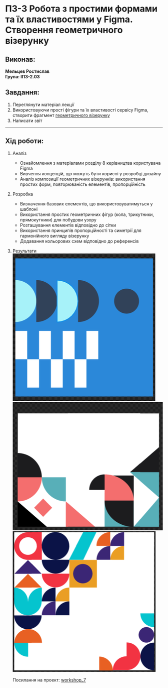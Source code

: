 # ПЗ-3 Робота з простими формами та їх властивостями у Figma. Створення геометричного візерунку

## Виконав:  
**Мельцев Ростислав**  
**Група: ІПЗ-2.03**  

## Завдання:
1. Переглянути матеріал лекції
2. Використовуючи прості фігури та їх властивості сервісу Figma, створити фрагмент [геометричного візерунку](https://www.figma.com/file/3fUhVxZnRrlhGqkdTR9RT8/20-Patterns-%28Community%29?type=design&node-id=101-60&mode=design&t=BCJ2ZrG3S10L98hk-0&authuser=0)
3. Написати звіт

---

## Хід роботи:
1. Аналіз
    - Ознайомлення з матеріалами розділу 8 керівництва користувача Figma
    - Вивчення концепцій, що можуть бути корисні у розробці дизайну
    - Аналіз композиції геометричних візерунків: використання простих форм, повторюваність елементів, пропорційність
2. Розробка
    - Визначення базових елементів, що використовуватимуться у шаблоні
    - Використання простих геометричних фігур (кола, трикутники, прямокутники) для побудови узору
    - Розташування елементів відповідно до сітки
    - Використання принципів пропорційності та симетрії для гармонійного вигляду візерунку
    - Додавання кольорових схем відповідно до референсів
3. Результати  
    <img src="images/image1.png"/>
    <img src="images/image2.png"/>
    <img src="images/image3.png"/>

    Посилання на проект: [workshop_7](https://www.figma.com/design/0AJa4x3C8MY1dDswO5pEeT/Untitled?node-id=0-1&t=axYMhNRvdYRUoUOu-1)